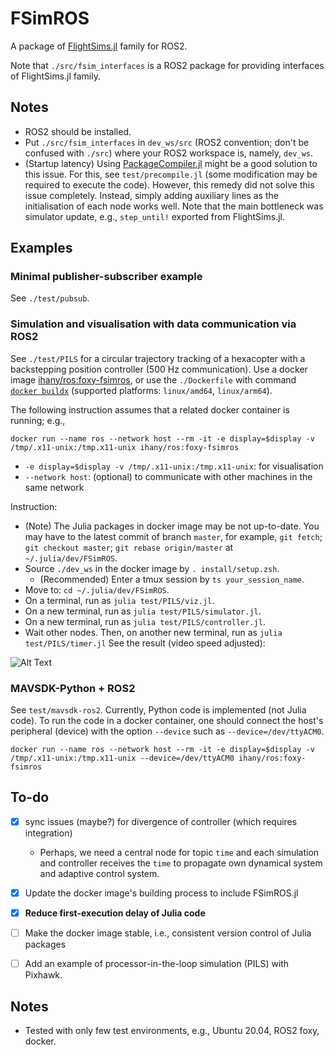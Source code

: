 # FSimROS
A package of [FlightSims.jl](https://github.com/JinraeKim/FlightSims.jl) family for ROS2.

Note that `./src/fsim_interfaces` is a ROS2 package for providing interfaces of FlightSims.jl family.

## Notes
- ROS2 should be installed.
- Put `./src/fsim_interfaces` in `dev_ws/src` (ROS2 convention; don't be confused with `./src`) where your ROS2 workspace is, namely, `dev_ws`.
- (Startup latency)
Using [PackageCompiler.jl](https://github.com/JuliaLang/PackageCompiler.jl) might be a good solution to this issue.
For this, see `test/precompile.jl` (some modification may be required to execute the code).
However,
this remedy did not solve this issue completely.
Instead,
simply adding auxiliary lines as the initialisation of each node works well.
Note that the main bottleneck was simulator update, e.g., `step_until!` exported from FlightSims.jl.

## Examples
### Minimal publisher-subscriber example
See `./test/pubsub`.

### Simulation and visualisation with data communication via ROS2
See `./test/PILS` for a circular trajectory tracking of a hexacopter with a
backstepping position controller (500 Hz communication).
Use a docker image [ihany/ros:foxy-fsimros](https://hub.docker.com/layers/ihany/ros/foxy-fsimros/images/sha256-ec32acd18c74ae521294a90aa7616a513494959f33c6c13ee180a25b3a3a55db?context=repo), or use the `./Dockerfile` with command [`docker buildx`](https://docs.docker.com/desktop/multi-arch/) (supported platforms: `linux/amd64`, `linux/arm64`).

The following instruction assumes that a related docker container is running; e.g.,

```
docker run --name ros --network host --rm -it -e display=$display -v /tmp/.x11-unix:/tmp.x11-unix ihany/ros:foxy-fsimros
```
- `-e display=$display -v /tmp/.x11-unix:/tmp.x11-unix`: for visualisation
- `--network host`: (optional) to communicate with other machines in the same network

Instruction:
- (Note) The Julia packages in docker image may be not up-to-date. You may have to the latest commit of branch `master`, for example, `git fetch`; `git checkout master`; `git rebase origin/master` at `~/.julia/dev/FSimROS`.
- Source `./dev_ws` in the docker image by `. install/setup.zsh`.
    - (Recommended) Enter a tmux session by `ts your_session_name`.
- Move to: `cd ~/.julia/dev/FSimROS`.
- On a terminal, run as `julia test/PILS/viz.jl`.
- On a new terminal, run as `julia test/PILS/simulator.jl`.
- On a new terminal, run as `julia test/PILS/controller.jl`.
- Wait other nodes. Then, on another new terminal, run as `julia test/PILS/timer.jl`
See the result (video speed adjusted):

![Alt Text](./figures/sim_trajectory_tracking.gif)

### MAVSDK-Python + ROS2
See `test/mavsdk-ros2`.
Currently, Python code is implemented (not Julia code).
To run the code in a docker container, one should connect the host's peripheral (device) with the option `--device` such as `--device=/dev/ttyACM0`.
```
docker run --name ros --network host --rm -it -e display=$display -v /tmp/.x11-unix:/tmp.x11-unix --device=/dev/ttyACM0 ihany/ros:foxy-fsimros
```

## To-do
- [x] sync issues (maybe?) for divergence of controller (which requires integration)
    - Perhaps, we need a central node for topic `time` and each simulation and controller receives the `time` to propagate own dynamical system and adaptive control system.
- [x] Update the docker image's building process to include FSimROS.jl
- [x] **Reduce first-execution delay of Julia code**
- [ ] Make the docker image stable, i.e., consistent version control of Julia packages
- [ ] Add an example of processor-in-the-loop simulation (PILS) with Pixhawk.


## Notes
- Tested with only few test environments, e.g., Ubuntu 20.04, ROS2 foxy, docker.
